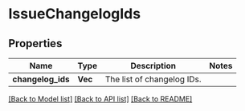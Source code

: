 # IssueChangelogIds

## Properties

Name | Type | Description | Notes
------------ | ------------- | ------------- | -------------
**changelog_ids** | **Vec<i64>** | The list of changelog IDs. | 

[[Back to Model list]](../README.md#documentation-for-models) [[Back to API list]](../README.md#documentation-for-api-endpoints) [[Back to README]](../README.md)


